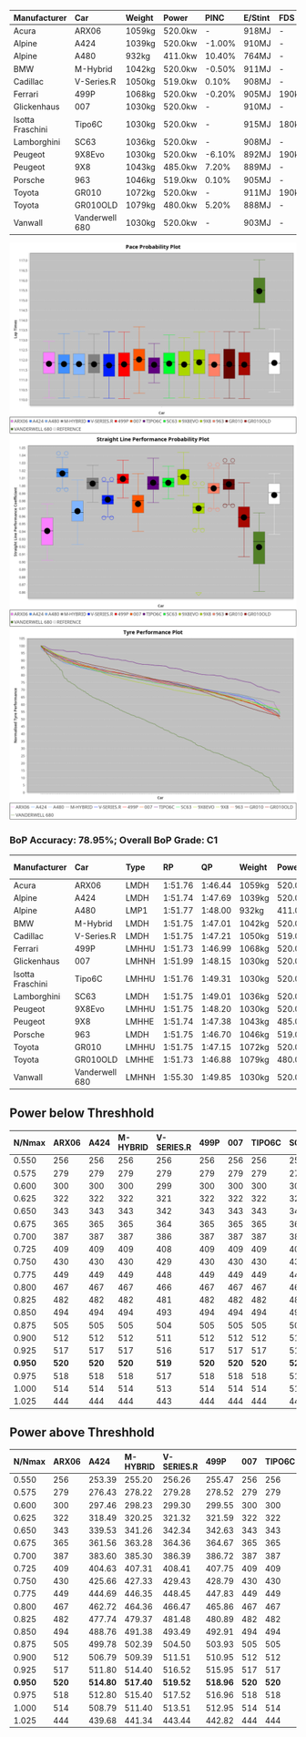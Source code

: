 | Manufacturer     | Car            | Weight | Power   | PINC    | E/Stint | FDS     |
|:-|:-|:-|:-|:-|:-|:-|
| Acura            | ARX06          | 1059kg | 520.0kw |    -    | 918MJ   |    -    |
| Alpine           | A424           | 1039kg | 520.0kw | -1.00%  | 910MJ   |    -    |
| Alpine           | A480           | 932kg  | 411.0kw | 10.40%  | 764MJ   |    -    |
| BMW              | M-Hybrid       | 1042kg | 520.0kw | -0.50%  | 911MJ   |    -    |
| Cadillac         | V-Series.R     | 1050kg | 519.0kw | 0.10%   | 908MJ   |    -    |
| Ferrari          | 499P           | 1068kg | 520.0kw | -0.20%  | 905MJ   | 190kph  |
| Glickenhaus      | 007            | 1030kg | 520.0kw |    -    | 910MJ   |    -    |
| Isotta Fraschini | Tipo6C         | 1030kg | 520.0kw |    -    | 915MJ   | 180kph  |
| Lamborghini      | SC63           | 1036kg | 520.0kw |    -    | 908MJ   |    -    |
| Peugeot          | 9X8Evo         | 1030kg | 520.0kw | -6.10%  | 892MJ   | 190kph  |
| Peugeot          | 9X8            | 1043kg | 485.0kw | 7.20%   | 889MJ   |    -    |
| Porsche          | 963            | 1046kg | 519.0kw | 0.10%   | 905MJ   |    -    |
| Toyota           | GR010          | 1072kg | 520.0kw |    -    | 911MJ   | 190kph  |
| Toyota           | GR010OLD       | 1079kg | 480.0kw | 5.20%   | 888MJ   |    -    |
| Vanwall          | Vanderwell 680 | 1030kg | 520.0kw |    -    | 903MJ   |    -    |

![PACECHART](./IMG/AUTO.png)
![STRAIGHTLINEPERFORMANCECHART](./IMG/AUTO_sp.png)
![TYREPERFORMANCECHART](./IMG/AUTO_tw.png)

### BoP Accuracy: 78.95%; Overall BoP Grade: C1
| Manufacturer     | Car            | Type  | RP      | QP      | Weight | Power¹  | Threshhold | PINC    | Power²   | E/Stint | AVG Vmax  | FDS     | RDLC | L/Stint | BOP-Grade | Model Accuracy | Model Points | Match%  | SimDiff |
|:-|:-|:-|:-|:-|:-|:-|:-|:-|:-|:-|:-|:-|:-|:-|:-|:-|:-|:-|:-|
| Acura            | ARX06          | LMDH  | 1:51.76 | 1:46.44 | 1059kg | 520.0kw | 250.0kph   |    -    | 520.00kw |  918MJ  | 282.04kph |    -    | 1.01 | 29      | -C1       | 100.00%        | 995          | 79.70%  | #       |
| Alpine           | A424           | LMDH  | 1:51.74 | 1:47.69 | 1039kg | 520.0kw | 250.0kph   | -1.00%  | 514.80kw |  910MJ  | 293.75kph |    -    | 1.01 | 29      | -B1       | 100.00%        | 635          | 88.16%  | #       |
| Alpine           | A480           | LMP1  | 1:51.77 | 1:48.00 |  932kg | 411.0kw | 250.0kph   | 10.40%  | 453.70kw |  764MJ  | 285.91kph |    -    | 1.00 | 27      | +A2       | 94.90%         | 707          | 93.08%  | ±2.37s  |
| BMW              | M-Hybrid       | LMDH  | 1:51.75 | 1:47.01 | 1042kg | 520.0kw | 250.0kph   | -0.50%  | 517.40kw |  911MJ  | 291.84kph |    -    | 1.01 | 29      | -B1       | 100.00%        | 1696         | 88.00%  | #       |
| Cadillac         | V-Series.R     | LMDH  | 1:51.75 | 1:47.21 | 1050kg | 519.0kw | 250.0kph   | 0.10%   | 519.50kw |  908MJ  | 287.47kph |    -    | 1.01 | 29      | ~A1       | 88.64%         | 2076         | 96.32%  | ±1.99s  |
| Ferrari          | 499P           | LMHHU | 1:51.73 | 1:46.99 | 1068kg | 520.0kw | 250.0kph   | -0.20%  | 519.00kw |  905MJ  | 291.35kph | 190kph  | 1.01 | 29      | -A2       | 91.94%         | 2476         | 93.89%  | ±1.52s  |
| Glickenhaus      | 007            | LMHNH | 1:51.99 | 1:48.15 | 1030kg | 520.0kw | 0.0kph     |    -    | 520.00kw |  910MJ  | 288.75kph |    -    | 0.96 | 29      | ~A1       | 95.63%         | 1510         | 100.00% | ±0.86s  |
| Isotta Fraschini | Tipo6C         | LMHHU | 1:51.76 | 1:49.31 | 1030kg | 520.0kw | 0.0kph     |    -    | 520.00kw |  915MJ  | 292.94kph | 180kph  | 1.07 | 29      | +Ω1       | 100.00%        | 66           | 46.92%  | #       |
| Lamborghini      | SC63           | LMDH  | 1:51.75 | 1:49.01 | 1036kg | 520.0kw | 0.0kph     |    -    | 520.00kw |  908MJ  | 292.57kph |    -    | 1.04 | 29      | -B1       | 100.00%        | 504          | 86.75%  | #       |
| Peugeot          | 9X8Evo         | LMHHU | 1:51.75 | 1:48.20 | 1030kg | 520.0kw | 250.0kph   | -6.10%  | 488.30kw |  892MJ  | 291.53kph | 190kph  | 1.02 | 29      | +B2       | 100.00%        | 249          | 81.53%  | #       |
| Peugeot          | 9X8            | LMHHE | 1:51.74 | 1:47.38 | 1043kg | 485.0kw | 250.0kph   | 7.20%   | 519.90kw |  889MJ  | 285.52kph |    -    | 1.02 | 29      | -A2       | 98.33%         | 2173         | 90.86%  | ±0.54s  |
| Porsche          | 963            | LMDH  | 1:51.75 | 1:46.70 | 1046kg | 519.0kw | 250.0kph   | 0.10%   | 519.50kw |  905MJ  | 290.50kph |    -    | 1.01 | 29      | ~A1       | 90.40%         | 5633         | 95.75%  | ±1.04s  |
| Toyota           | GR010          | LMHHU | 1:51.75 | 1:47.15 | 1072kg | 520.0kw | 250.0kph   |    -    | 520.00kw |  911MJ  | 290.01kph | 190kph  | 1.01 | 29      | ~A1       | 90.11%         | 3235         | 95.43%  | ±1.02s  |
| Toyota           | GR010OLD       | LMHHE | 1:51.73 | 1:46.88 | 1079kg | 480.0kw | 250.0kph   | 5.20%   | 505.00kw |  888MJ  | 281.53kph |    -    | 1.01 | 29      | -A2       | 99.03%         | 1536         | 90.50%  | #       |
| Vanwall          | Vanderwell 680 | LMHNH | 1:55.30 | 1:49.85 | 1030kg | 520.0kw | 0.0kph     |    -    | 520.00kw |  903MJ  | 280.24kph |    -    | 1.01 | 29      | +Ω2       | 97.68%         | 632          | -42.58% | ±0.32s  |

## Power below Threshhold
| N/Nmax    | ARX06   | A424    | M-HYBRID | V-SERIES.R | 499P    | 007     | TIPO6C  | SC63    | 9X8EVO  | 9X8     | 963     | GR010   | GR010OLD | VANDERWELL 680 | ​     | RPM      | A480       |
|:-|:-|:-|:-|:-|:-|:-|:-|:-|:-|:-|:-|:-|:-|:-|:-|:-|:-|
|  0.550    |  256    |  256    |  256     |  256       |  256    |  256    |  256    |  256    |  256    |  239    |  256    |  256    |  236     |  256           |  ​    |   --     |  0.00      |
|  0.575    |  279    |  279    |  279     |  279       |  279    |  279    |  279    |  279    |  279    |  261    |  279    |  279    |  258     |  279           |  ​    |   --     |  0.00      |
|  0.600    |  300    |  300    |  300     |  299       |  300    |  300    |  300    |  300    |  300    |  280    |  299    |  300    |  277     |  300           |  ​    |   --     |  0.00      |
|  0.625    |  322    |  322    |  322     |  321       |  322    |  322    |  322    |  322    |  322    |  300    |  321    |  322    |  297     |  322           |  ​    |   --     |  0.00      |
|  0.650    |  343    |  343    |  343     |  342       |  343    |  343    |  343    |  343    |  343    |  320    |  342    |  343    |  317     |  343           |  ​    |   --     |  0.00      |
|  0.675    |  365    |  365    |  365     |  364       |  365    |  365    |  365    |  365    |  365    |  341    |  364    |  365    |  337     |  365           |  ​    |   --     |  0.00      |
|  0.700    |  387    |  387    |  387     |  386       |  387    |  387    |  387    |  387    |  387    |  362    |  386    |  387    |  358     |  387           |  ​    |   --     |  0.00      |
|  0.725    |  409    |  409    |  409     |  408       |  409    |  409    |  409    |  409    |  409    |  382    |  408    |  409    |  378     |  409           |  ​    |   --     |  0.00      |
|  0.750    |  430    |  430    |  430     |  429       |  430    |  430    |  430    |  430    |  430    |  401    |  429    |  430    |  397     |  430           |  ​    |   --     |  0.00      |
|  0.775    |  449    |  449    |  449     |  448       |  449    |  449    |  449    |  449    |  449    |  419    |  448    |  449    |  415     |  449           |  ​    |  5000    |  253.21    |
|  0.800    |  467    |  467    |  467     |  466       |  467    |  467    |  467    |  467    |  467    |  436    |  466    |  467    |  431     |  467           |  ​    |  5500    |  299.24    |
|  0.825    |  482    |  482    |  482     |  481       |  482    |  482    |  482    |  482    |  482    |  450    |  481    |  482    |  445     |  482           |  ​    |  6000    |  334.27    |
|  0.850    |  494    |  494    |  494     |  493       |  494    |  494    |  494    |  494    |  494    |  461    |  493    |  494    |  456     |  494           |  ​    |  6500    |  377.31    |
|  0.875    |  505    |  505    |  505     |  504       |  505    |  505    |  505    |  505    |  505    |  471    |  504    |  505    |  466     |  505           |  ​    |  7000    |  422.34    |
|  0.900    |  512    |  512    |  512     |  511       |  512    |  512    |  512    |  512    |  512    |  477    |  511    |  512    |  472     |  512           |  ​    |  7500    |  432.35    |
|  0.925    |  517    |  517    |  517     |  516       |  517    |  517    |  517    |  517    |  517    |  482    |  516    |  517    |  477     |  517           |  ​    |  8000    |  428.35    |
| **0.950** | **520** | **520** | **520**  | **519**    | **520** | **520** | **520** | **520** | **520** | **485** | **519** | **520** | **480**  | **520**        | **​** | **8500** | **431.35** |
|  0.975    |  518    |  518    |  518     |  517       |  518    |  518    |  518    |  518    |  518    |  483    |  517    |  518    |  478     |  518           |  ​    |  9000    |  216.18    |
|  1.000    |  514    |  514    |  514     |  513       |  514    |  514    |  514    |  514    |  514    |  480    |  513    |  514    |  475     |  514           |  ​    |   --     |  0.00      |
|  1.025    |  444    |  444    |  444     |  443       |  444    |  444    |  444    |  444    |  444    |  414    |  443    |  444    |  410     |  444           |  ​    |   --     |  0.00      |

## Power above Threshhold
| N/Nmax    | ARX06   | A424       | M-HYBRID   | V-SERIES.R | 499P       | 007     | TIPO6C  | SC63    | 9X8EVO     | 9X8        | 963        | GR010   | GR010OLD   | VANDERWELL 680 | ​     | RPM      | A480       |
|:-|:-|:-|:-|:-|:-|:-|:-|:-|:-|:-|:-|:-|:-|:-|:-|:-|:-|
|  0.550    |  256    |  253.39    |  255.20    |  256.26    |  255.47    |  256    |  256    |  256    |  240.14    |  256.45    |  256.26    |  256    |  248.47    |  256           |  ​    |   --     |  0.00      |
|  0.575    |  279    |  276.43    |  278.22    |  279.28    |  278.52    |  279    |  279    |  279    |  262.15    |  279.49    |  279.28    |  279    |  271.52    |  279           |  ​    |   --     |  0.00      |
|  0.600    |  300    |  297.46    |  298.23    |  299.30    |  299.55    |  300    |  300    |  300    |  282.16    |  299.53    |  299.30    |  300    |  291.55    |  300           |  ​    |   --     |  0.00      |
|  0.625    |  322    |  318.49    |  320.25    |  321.32    |  321.59    |  322    |  322    |  322    |  302.17    |  321.57    |  321.32    |  322    |  312.59    |  322           |  ​    |   --     |  0.00      |
|  0.650    |  343    |  339.53    |  341.26    |  342.34    |  342.63    |  343    |  343    |  343    |  322.18    |  342.61    |  342.34    |  343    |  333.63    |  343           |  ​    |   --     |  0.00      |
|  0.675    |  365    |  361.56    |  363.28    |  364.36    |  364.67    |  365    |  365    |  365    |  343.20    |  364.65    |  364.36    |  365    |  354.67    |  365           |  ​    |   --     |  0.00      |
|  0.700    |  387    |  383.60    |  385.30    |  386.39    |  386.72    |  387    |  387    |  387    |  364.21    |  386.68    |  386.39    |  387    |  375.71    |  387           |  ​    |   --     |  0.00      |
|  0.725    |  409    |  404.63    |  407.31    |  408.41    |  407.75    |  409    |  409    |  409    |  384.22    |  408.72    |  408.41    |  409    |  396.75    |  409           |  ​    |   --     |  0.00      |
|  0.750    |  430    |  425.66    |  427.33    |  429.43    |  428.79    |  430    |  430    |  430    |  403.23    |  429.76    |  429.43    |  430    |  416.79    |  430           |  ​    |   --     |  0.00      |
|  0.775    |  449    |  444.69    |  446.35    |  448.45    |  447.83    |  449    |  449    |  449    |  422.24    |  448.79    |  448.45    |  449    |  435.83    |  449           |  ​    |  5000    |  253.21    |
|  0.800    |  467    |  462.72    |  464.36    |  466.47    |  465.86    |  467    |  467    |  467    |  438.25    |  466.83    |  466.47    |  467    |  453.86    |  467           |  ​    |  5500    |  299.24    |
|  0.825    |  482    |  477.74    |  479.37    |  481.48    |  480.89    |  482    |  482    |  482    |  453.26    |  481.85    |  481.48    |  482    |  468.89    |  482           |  ​    |  6000    |  334.27    |
|  0.850    |  494    |  488.76    |  491.38    |  493.49    |  492.91    |  494    |  494    |  494    |  464.27    |  493.87    |  493.49    |  494    |  479.91    |  494           |  ​    |  6500    |  377.31    |
|  0.875    |  505    |  499.78    |  502.39    |  504.50    |  503.93    |  505    |  505    |  505    |  474.27    |  504.89    |  504.50    |  505    |  489.93    |  505           |  ​    |  7000    |  422.34    |
|  0.900    |  512    |  506.79    |  509.39    |  511.51    |  510.95    |  512    |  512    |  512    |  480.28    |  511.91    |  511.51    |  512    |  496.94    |  512           |  ​    |  7500    |  432.35    |
|  0.925    |  517    |  511.80    |  514.40    |  516.52    |  515.95    |  517    |  517    |  517    |  485.28    |  516.91    |  516.52    |  517    |  501.95    |  517           |  ​    |  8000    |  428.35    |
| **0.950** | **520** | **514.80** | **517.40** | **519.52** | **518.96** | **520** | **520** | **520** | **488.28** | **519.92** | **519.52** | **520** | **504.96** | **520**        | **​** | **8500** | **431.35** |
|  0.975    |  518    |  512.80    |  515.40    |  517.52    |  516.96    |  518    |  518    |  518    |  486.28    |  517.92    |  517.52    |  518    |  502.96    |  518           |  ​    |  9000    |  216.18    |
|  1.000    |  514    |  508.79    |  511.40    |  513.51    |  512.95    |  514    |  514    |  514    |  483.28    |  513.91    |  513.51    |  514    |  499.95    |  514           |  ​    |   --     |  0.00      |
|  1.025    |  444    |  439.68    |  441.34    |  443.44    |  442.82    |  444    |  444    |  444    |  417.24    |  443.79    |  443.44    |  444    |  430.82    |  444           |  ​    |   --     |  0.00      |
